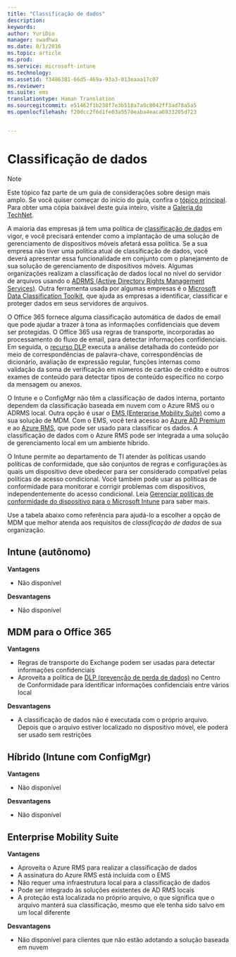 ```yaml
---
title: "Classificação de dados"
description: 
keywords: 
author: YuriDio
manager: swadhwa
ms.date: 8/1/2016
ms.topic: article
ms.prod: 
ms.service: microsoft-intune
ms.technology: 
ms.assetid: f3486381-66d5-469a-93a3-013eaaa17c07
ms.reviewer: 
ms.suite: ems
translationtype: Human Translation
ms.sourcegitcommit: e51462f1b238f7e3b518a7a9c8042ff3ad78a5a5
ms.openlocfilehash: f20dcc2f6d1fe03a5570eaba4eaca6933205d723


---
```


# Classificação de dados

>[!NOTE]
>Este tópico faz parte de um guia de considerações sobre design mais amplo. Se você quiser começar do início do guia, confira o [tópico principal](mdm-design-considerations-guide.md). Para obter uma cópia baixável deste guia inteiro, visite a [Galeria do TechNet](https://gallery.technet.microsoft.com/Mobile-Device-Management-7d401582).

A maioria das empresas já tem uma política de [classificação de dados](http://blogs.microsoft.com/cybertrust/2014/01/28/the-importance-of-data-classification/) em vigor, e você precisará entender como a implantação de uma solução de gerenciamento de dispositivos móveis afetará essa política. Se a sua empresa não tiver uma política atual de classificação de dados, você deverá apresentar essa funcionalidade em conjunto com o planejamento de sua solução de gerenciamento de dispositivos móveis. Algumas organizações realizam a classificação de dados local no nível do servidor de arquivos usando o [ADRMS (Active Directory Rights Management Services)](https://technet.microsoft.com/windowsserver/dd448611.aspx). Outra ferramenta usada por algumas empresas é o [Microsoft Data Classification Toolkit](http://www.microsoft.com/download/details.aspx?id=27123), que ajuda as empresas a identificar, classificar e proteger dados em seus servidores de arquivos. 

O Office 365 fornece alguma classificação automática de dados de email que pode ajudar a trazer à tona as informações confidenciais que devem ser protegidas. O Office 365 usa regras de transporte, incorporadas ao processamento do fluxo de email, para detectar informações confidenciais. Em seguida, o [recurso DLP](http://blogs.office.com/2013/10/28/office-365-compliance-controls-data-loss-prevention/) executa a análise detalhada do conteúdo por meio de correspondências de palavra-chave, correspondências de dicionário, avaliação de expressão regular, funções internas como validação da soma de verificação em números de cartão de crédito e outros exames de conteúdo para detectar tipos de conteúdo específico no corpo da mensagem ou anexos. 

O Intune e o ConfigMgr não têm a classificação de dados interna, portanto dependem da classificação baseada em nuvem com o Azure RMS ou o ADRMS local. Outra opção é usar o [EMS (Enterprise Mobility Suite)](http://www.microsoft.com/server-cloud/enterprise-mobility/overview.aspx) como a sua solução de MDM. Com o EMS, você terá acesso ao [Azure AD Premium](https://msdn.microsoft.com/library/azure/dn532272.aspx) e ao [Azure RMS](https://technet.microsoft.com/library/jj585026.aspx), que pode ser usado para classificar os dados. A classificação de dados com o Azure RMS pode ser integrada a uma solução de gerenciamento local em um ambiente híbrido. 

O Intune permite ao departamento de TI atender às políticas usando políticas de conformidade, que são conjuntos de regras e configurações às quais um dispositivo deve obedecer para ser considerado compatível pelas políticas de acesso condicional. Você também pode usar as políticas de conformidade para monitorar e corrigir problemas com dispositivos, independentemente do acesso condicional. Leia [Gerenciar políticas de conformidade do dispositivo para o Microsoft Intune](/intune/deploy-use/introduction-to-device-compliance-policies-in-microsoft-intune) para saber mais.

Use a tabela abaixo como referência para ajudá-lo a escolher a opção de MDM que melhor atenda aos requisitos de *classificação de dados* de sua organização.

## Intune (autônomo)

**Vantagens**

- Não disponível

**Desvantagens**

- Não disponível

## MDM para o Office 365

**Vantagens**

- Regras de transporte do Exchange podem ser usadas para detectar informações confidenciais
- Aproveita a política de [DLP (prevenção de perda de dados)](https://technet.microsoft.com/library/ms.o365.cc.DLPLandingPage.aspx) no Centro de Conformidade para identificar informações confidenciais entre vários local

**Desvantagens**

- A classificação de dados não é executada com o próprio arquivo. Depois que o arquivo estiver localizado no dispositivo móvel, ele poderá ser usado sem restrições

## Híbrido (Intune com ConfigMgr)

**Vantagens**

- Não disponível

**Desvantagens**

- Não disponível

## Enterprise Mobility Suite

**Vantagens**

- Aproveita o Azure RMS para realizar a classificação de dados
- A assinatura do Azure RMS está incluída com o EMS
- Não requer uma infraestrutura local para a classificação de dados
- Pode ser integrado às soluções existentes de AD RMS locais
- A proteção está localizada no próprio arquivo, o que significa que o arquivo manterá sua classificação, mesmo que ele tenha sido salvo em um local diferente

**Desvantagens**

- Não disponível para clientes que não estão adotando a solução baseada em nuvem



<!--HONumber=Aug16_HO1-->


